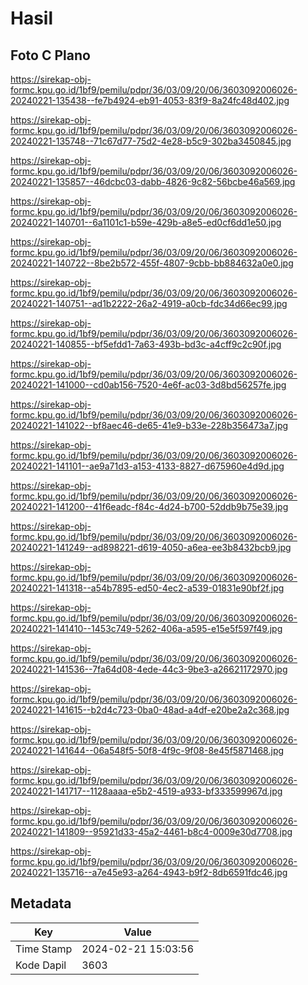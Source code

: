 # Hasil

## Foto C Plano

https://sirekap-obj-formc.kpu.go.id/1bf9/pemilu/pdpr/36/03/09/20/06/3603092006026-20240221-135438--fe7b4924-eb91-4053-83f9-8a24fc48d402.jpg

https://sirekap-obj-formc.kpu.go.id/1bf9/pemilu/pdpr/36/03/09/20/06/3603092006026-20240221-135748--71c67d77-75d2-4e28-b5c9-302ba3450845.jpg

https://sirekap-obj-formc.kpu.go.id/1bf9/pemilu/pdpr/36/03/09/20/06/3603092006026-20240221-135857--46dcbc03-dabb-4826-9c82-56bcbe46a569.jpg

https://sirekap-obj-formc.kpu.go.id/1bf9/pemilu/pdpr/36/03/09/20/06/3603092006026-20240221-140701--6a1101c1-b59e-429b-a8e5-ed0cf6dd1e50.jpg

https://sirekap-obj-formc.kpu.go.id/1bf9/pemilu/pdpr/36/03/09/20/06/3603092006026-20240221-140722--8be2b572-455f-4807-9cbb-bb884632a0e0.jpg

https://sirekap-obj-formc.kpu.go.id/1bf9/pemilu/pdpr/36/03/09/20/06/3603092006026-20240221-140751--ad1b2222-26a2-4919-a0cb-fdc34d66ec99.jpg

https://sirekap-obj-formc.kpu.go.id/1bf9/pemilu/pdpr/36/03/09/20/06/3603092006026-20240221-140855--bf5efdd1-7a63-493b-bd3c-a4cff9c2c90f.jpg

https://sirekap-obj-formc.kpu.go.id/1bf9/pemilu/pdpr/36/03/09/20/06/3603092006026-20240221-141000--cd0ab156-7520-4e6f-ac03-3d8bd56257fe.jpg

https://sirekap-obj-formc.kpu.go.id/1bf9/pemilu/pdpr/36/03/09/20/06/3603092006026-20240221-141022--bf8aec46-de65-41e9-b33e-228b356473a7.jpg

https://sirekap-obj-formc.kpu.go.id/1bf9/pemilu/pdpr/36/03/09/20/06/3603092006026-20240221-141101--ae9a71d3-a153-4133-8827-d675960e4d9d.jpg

https://sirekap-obj-formc.kpu.go.id/1bf9/pemilu/pdpr/36/03/09/20/06/3603092006026-20240221-141200--41f6eadc-f84c-4d24-b700-52ddb9b75e39.jpg

https://sirekap-obj-formc.kpu.go.id/1bf9/pemilu/pdpr/36/03/09/20/06/3603092006026-20240221-141249--ad898221-d619-4050-a6ea-ee3b8432bcb9.jpg

https://sirekap-obj-formc.kpu.go.id/1bf9/pemilu/pdpr/36/03/09/20/06/3603092006026-20240221-141318--a54b7895-ed50-4ec2-a539-01831e90bf2f.jpg

https://sirekap-obj-formc.kpu.go.id/1bf9/pemilu/pdpr/36/03/09/20/06/3603092006026-20240221-141410--1453c749-5262-406a-a595-e15e5f597f49.jpg

https://sirekap-obj-formc.kpu.go.id/1bf9/pemilu/pdpr/36/03/09/20/06/3603092006026-20240221-141536--7fa64d08-4ede-44c3-9be3-a26621172970.jpg

https://sirekap-obj-formc.kpu.go.id/1bf9/pemilu/pdpr/36/03/09/20/06/3603092006026-20240221-141615--b2d4c723-0ba0-48ad-a4df-e20be2a2c368.jpg

https://sirekap-obj-formc.kpu.go.id/1bf9/pemilu/pdpr/36/03/09/20/06/3603092006026-20240221-141644--06a548f5-50f8-4f9c-9f08-8e45f5871468.jpg

https://sirekap-obj-formc.kpu.go.id/1bf9/pemilu/pdpr/36/03/09/20/06/3603092006026-20240221-141717--1128aaaa-e5b2-4519-a933-bf333599967d.jpg

https://sirekap-obj-formc.kpu.go.id/1bf9/pemilu/pdpr/36/03/09/20/06/3603092006026-20240221-141809--95921d33-45a2-4461-b8c4-0009e30d7708.jpg

https://sirekap-obj-formc.kpu.go.id/1bf9/pemilu/pdpr/36/03/09/20/06/3603092006026-20240221-135716--a7e45e93-a264-4943-b9f2-8db6591fdc46.jpg


## Metadata

| Key        | Value               |
| ---------- | ------------------- |
| Time Stamp | 2024-02-21 15:03:56 |
| Kode Dapil | 3603                |



